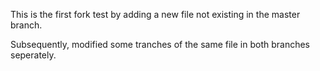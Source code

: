 This is the first fork test by adding a new file not existing in the master branch.

Subsequently, modified some tranches of the same file in both branches seperately.
